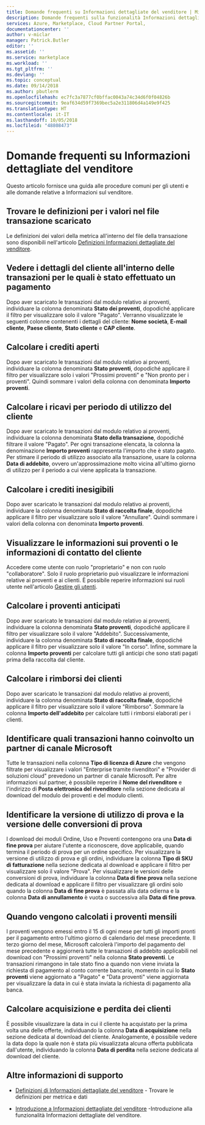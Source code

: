 ```yaml
---
title: Domande frequenti su Informazioni dettagliate del venditore | Microsoft Docs
description: Domande frequenti sulla funzionalità Informazioni dettagliate del venditore del portale Cloud Partner.
services: Azure, Marketplace, Cloud Partner Portal,
documentationcenter: ''
author: v-miclar
manager: Patrick.Butler
editor: ''
ms.assetid: ''
ms.service: marketplace
ms.workload: ''
ms.tgt_pltfrm: ''
ms.devlang: ''
ms.topic: conceptual
ms.date: 09/14/2018
ms.author: pbutlerm
ms.openlocfilehash: ec7fc3a7877cf0bffac0043a74c34d6f0f04826b
ms.sourcegitcommit: 9eaf634d59f7369bec5a2e311806d4a149e9f425
ms.translationtype: HT
ms.contentlocale: it-IT
ms.lasthandoff: 10/05/2018
ms.locfileid: "48808473"
---
```

<a name="seller-insights-faq"></a>Domande frequenti su Informazioni dettagliate del venditore
===================

Questo articolo fornisce una guida alle procedure comuni per gli utenti e alle domande relative a Informazioni sul venditore.


<a name="find-definitions-for-the-values-in-the-downloaded-transaction-file"></a>Trovare le definizioni per i valori nel file transazione scaricato
------------------------------------------------------------------

Le definizioni dei valori della metrica all'interno del file della transazione sono disponibili nell'articolo [Definizioni Informazioni dettagliate del venditore](./si-insights-definitions-v4.md).


<a name="see-customer-details-of-transactions-for-which-ive-been-paid"></a>Vedere i dettagli del cliente all'interno delle transazioni per le quali è stato effettuato un pagamento
-------------------------------------------------------------

Dopo aver scaricato le transazioni dal modulo relativo ai proventi, individuare la colonna denominata **Stato dei proventi**, dopodiché applicare il filtro per visualizzare solo il valore "Pagato". Verranno visualizzate le seguenti colonne contenenti i dettagli del cliente: **Nome società**, **E-mail cliente**, **Paese cliente**, **Stato cliente** e **CAP cliente**.


<a name="calculate-my-open-accounts-receivable"></a>Calcolare i crediti aperti
-------------------------------------

Dopo aver scaricato le transazioni dal modulo relativo ai proventi, individuare la colonna denominata **Stato proventi**, dopodiché applicare il filtro per visualizzare solo i valori "Prossimi proventi" e "Non pronto per i proventi". Quindi sommare i valori della colonna con denominata **Importo proventi**.


<a name="calculate-revenue-by-customer-usage-period"></a>Calcolare i ricavi per periodo di utilizzo del cliente
------------------------------------------

Dopo aver scaricato le transazioni dal modulo relativo ai proventi, individuare la colonna denominata **Stato della transazione**, dopodiché filtrare il valore "Pagato".   Per ogni transazione elencata, la colonna la denominazione **Importo proventi** rappresenta l'importo che è stato pagato.  Per stimare il periodo di utilizzo associato alla transazione, usare la colonna **Data di addebito**, ovvero un'approssimazione molto vicina all'ultimo giorno di utilizzo per il periodo a cui viene applicata la transazione.


<a name="calculate-your-bad-debt"></a>Calcolare i crediti inesigibili
---------------------

Dopo aver scaricato le transazioni dal modulo relativo ai proventi, individuare la colonna denominata **Stato di raccolta finale**, dopodiché applicare il filtro per visualizzare solo il valore "Annullare". Quindi sommare i valori della colonna con denominata **Importo proventi**.


<a name="view-payout-or-customer-contact-information"></a>Visualizzare le informazioni sui proventi o le informazioni di contatto del cliente
-------------------------------------------

Accedere come utente con ruolo "proprietario" e non con ruolo "collaboratore". Solo il ruolo proprietario può visualizzare le informazioni relative ai proventi e ai clienti. È possibile reperire informazioni sui ruoli utente nell'articolo [Gestire gli utenti](./cloud-partner-portal-manage-users.md).


<a name="calculate-my-advance-payouts"></a>Calcolare i proventi anticipati
----------------------------

Dopo aver scaricato le transazioni dal modulo relativo ai proventi, individuare la colonna denominata **Stato proventi**, dopodiché applicare il filtro per visualizzare solo il valore "Addebito". Successivamente, individuare la colonna denominata **Stato di raccolta finale**, dopodiché applicare il filtro per visualizzare solo il valore "In corso". Infine, sommare la colonna **Importo proventi** per calcolare tutti gli anticipi che sono stati pagati prima della raccolta dal cliente.


<a name="calculate-customer-refunds"></a>Calcolare i rimborsi dei clienti
--------------------------

Dopo aver scaricato le transazioni dal modulo relativo ai proventi, individuare la colonna denominata **Stato di raccolta finale**, dopodiché applicare il filtro per visualizzare solo il valore "Rimborso". Sommare la colonna **Importo dell'addebito** per calcolare tutti i rimborsi elaborati per i clienti.


<a name="identify-which-transactions-involved-a-microsoft-channel-partner"></a>Identificare quali transazioni hanno coinvolto un partner di canale Microsoft
----------------------------------------------------------------

Tutte le transazioni nella colonna **Tipo di licenza di Azure** che vengono filtrate per visualizzare i valori "Enterprise tramite rivenditori" e "Provider di soluzioni cloud" prevedono un partner di canale Microsoft. Per altre informazioni sul partner, è possibile reperire il **Nome del rivenditore** e l'indirizzo di **Posta elettronica del rivenditore** nella sezione dedicata al download del modulo dei proventi e del modulo clienti.


<a name="identify-trial-usage-and-trial-conversions"></a>Identificare la versione di utilizzo di prova e la versione delle conversioni di prova
------------------------------------------

I download dei moduli Ordine, Uso e Proventi contengono ora una **Data di fine prova** per aiutare l'utente a riconoscere, dove applicabile, quando termina il periodo di prova per un ordine specifico. Per visualizzare la versione di utilizzo di prova e gli ordini, individuare la colonna **Tipo di SKU di fatturazione** nella sezione dedicata al download e applicare il filtro per visualizzare solo il valore "Prova". Per visualizzare le versioni delle conversioni di prova, individuare la colonna **Data di fine prova** nella sezione dedicata al download e applicare il filtro per visualizzare gli ordini solo quando la colonna **Data di fine prova** è passata alla data odierna e la colonna **Data di annullamento** è vuota o successiva alla **Data di fine prova**.


<a name="when-is-my-monthly-payout-calculated"></a>Quando vengono calcolati i proventi mensili
------------------------------------

I proventi vengono emessi entro il 15 di ogni mese per tutti gli importi pronti per il pagamento entro l'ultimo giorno di calendario del mese precedente. Il terzo giorno del mese, Microsoft calcolerà l'importo del pagamento del mese precedente e aggiornerà tutte le transazioni di addebito applicabili nel download con "Prossimi proventi" nella colonna **Stato proventi**. Le transazioni rimangono in tale stato fino a quando non viene inviata la richiesta di pagamento al conto corrente bancario, momento in cui lo **Stato proventi** viene aggiornato a "Pagato" e "Data proventi" viene aggiornata per visualizzare la data in cui è stata inviata la richiesta di pagamento alla banca.


<a name="calculate-customer-acquisition-and-loss"></a>Calcolare acquisizione e perdita dei clienti
---------------------------------------

È possibile visualizzare la data in cui il cliente ha acquistato per la prima volta una delle offerte, individuando la colonna **Data di acquisizione** nella sezione dedicata al download del cliente. Analogamente, è possibile vedere la data dopo la quale non è stata più visualizzata alcuna offerta pubblicata dall'utente, individuando la colonna **Data di perdita** nella sezione dedicata al download del cliente.


<a name="finding-more-help"></a>Altre informazioni di supporto
-----------------

- [Definizioni di Informazioni dettagliate del venditore](./si-insights-definitions-v4.md) - Trovare le definizioni per metrica e dati

- [Introduzione a Informazioni dettagliate del venditore](./si-getting-started.md) -Introduzione alla funzionalità Informazioni dettagliate del venditore.

